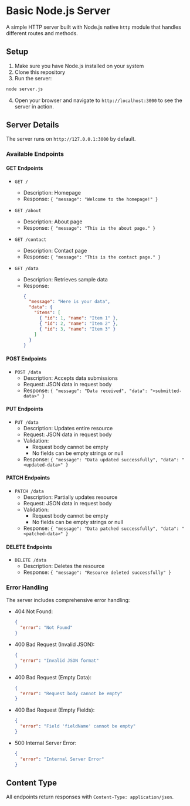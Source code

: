 # Basic Node.js Server

A simple HTTP server built with Node.js native `http` module that handles different routes and methods.

## Setup

1. Make sure you have Node.js installed on your system
2. Clone this repository
3. Run the server:

```bash
node server.js
```

4. Open your browser and navigate to `http://localhost:3000` to see the server in action.

## Server Details

The server runs on `http://127.0.0.1:3000` by default.

### Available Endpoints

#### GET Endpoints

- `GET /`
  - Description: Homepage
  - Response: `{ "message": "Welcome to the homepage!" }`

- `GET /about`
  - Description: About page
  - Response: `{ "message": "This is the about page." }`

- `GET /contact`
  - Description: Contact page
  - Response: `{ "message": "This is the contact page." }`

- `GET /data`
  - Description: Retrieves sample data
  - Response: 
    ```json
    {
      "message": "Here is your data",
      "data": {
        "items": [
          { "id": 1, "name": "Item 1" },
          { "id": 2, "name": "Item 2" },
          { "id": 3, "name": "Item 3" }
        ]
      }
    }
    ```

#### POST Endpoints

- `POST /data`
  - Description: Accepts data submissions
  - Request: JSON data in request body
  - Response: `{ "message": "Data received", "data": "<submitted-data>" }`

#### PUT Endpoints

- `PUT /data`
  - Description: Updates entire resource
  - Request: JSON data in request body
  - Validation:
    - Request body cannot be empty
    - No fields can be empty strings or null
  - Response: `{ "message": "Data updated successfully", "data": "<updated-data>" }`

#### PATCH Endpoints

- `PATCH /data`
  - Description: Partially updates resource
  - Request: JSON data in request body
  - Validation:
    - Request body cannot be empty
    - No fields can be empty strings or null
  - Response: `{ "message": "Data patched successfully", "data": "<patched-data>" }`

#### DELETE Endpoints

- `DELETE /data`
  - Description: Deletes the resource
  - Response: `{ "message": "Resource deleted successfully" }`

### Error Handling

The server includes comprehensive error handling:

- 404 Not Found:
  ```json
  {
    "error": "Not Found"
  }
  ```

- 400 Bad Request (Invalid JSON):
  ```json
  {
    "error": "Invalid JSON format"
  }
  ```

- 400 Bad Request (Empty Data):
  ```json
  {
    "error": "Request body cannot be empty"
  }
  ```

- 400 Bad Request (Empty Fields):
  ```json
  {
    "error": "Field 'fieldName' cannot be empty"
  }
  ```

- 500 Internal Server Error:
  ```json
  {
    "error": "Internal Server Error"
  }
  ```

## Content Type

All endpoints return responses with `Content-Type: application/json`.

